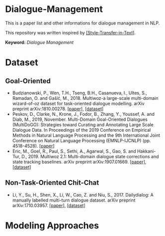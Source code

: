 # Dialogue-Management
This is a paper list and other informations for dialogue management in NLP.

This repository was written inspired by [[Style-Transfer-in-Text]](https://github.com/fuzhenxin/Style-Transfer-in-Text).

**Keyword:** *Dialogue Management*

# Dataset

## Goal-Oriented

- Budzianowski, P., Wen, T.H., Tseng, B.H., Casanueva, I., Ultes, S., Ramadan, O. and Gašić, M., 2018. Multiwoz-a large-scale multi-domain wizard-of-oz dataset for task-oriented dialogue modelling. arXiv preprint arXiv:1810.00278. [[paper]](https://arxiv.org/abs/1810.00278), [[dataset]](https://github.com/budzianowski/multiwoz)
- Peskov, D., Clarke, N., Krone, J., Fodor, B., Zhang, Y., Youssef, A. and Diab, M., 2019, November. Multi-Domain Goal-Oriented Dialogues (MultiDoGO): Strategies toward Curating and Annotating Large Scale Dialogue Data. In Proceedings of the 2019 Conference on Empirical Methods in Natural Language Processing and the 9th International Joint Conference on Natural Language Processing (EMNLP-IJCNLP) (pp. 4518-4528). [[paper]](https://www.aclweb.org/anthology/D19-1460/)
- Eric, M., Goel, R., Paul, S., Sethi, A., Agarwal, S., Gao, S. and Hakkani-Tur, D., 2019. Multiwoz 2.1: Multi-domain dialogue state corrections and state tracking baselines. arXiv preprint arXiv:1907.01669. [[paper]](https://arxiv.org/abs/1907.01669.pdf), [[dataset]](https://github.com/budzianowski/multiwoz)

## Non-Task-Oriented Chit-Chat

- Li, Y., Su, H., Shen, X., Li, W., Cao, Z. and Niu, S., 2017. Dailydialog: A manually labelled multi-turn dialogue dataset. arXiv preprint arXiv:1710.03957. [[paper]](https://arxiv.org/abs/1710.03957), [[dataset]](http://yanran.li/dailydialog)

# Modeling Approaches

## 
